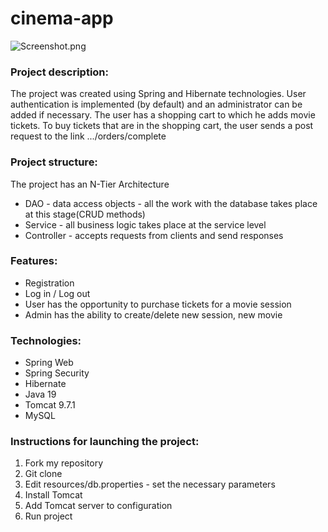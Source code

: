 # cinema-app
![Screenshot.png](..%2F..%2FDesktop%2FScreenshot.png)
### Project description:
The project was created using Spring and Hibernate technologies. User authentication is implemented (by default) and an administrator can be added if necessary. The user has a shopping cart to which he adds movie tickets. To buy tickets that are in the shopping cart, the user sends a post request to the link .../orders/complete

### Project structure:
The project has an N-Tier Architecture
- DAO - data access objects - all the work with the database takes place at this stage(CRUD methods)
- Service - all business logic takes place at the service level
- Controller - accepts requests from clients and send responses

### Features:
- Registration
- Log in / Log out
- User has the opportunity to purchase tickets for a movie session
- Admin has the ability to create/delete new session, new movie

### Technologies:
- Spring Web
- Spring Security
- Hibernate
- Java 19
- Tomcat 9.7.1
- MySQL

### Instructions for launching the project:
1. Fork my repository
2. Git clone <link>
3. Edit resources/db.properties - set the necessary parameters
4. Install Tomcat
5. Add Tomcat server to configuration
6. Run project
